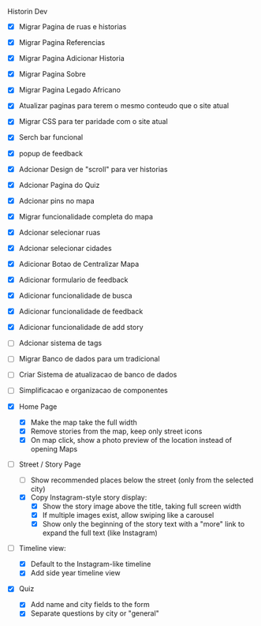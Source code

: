 Historin Dev

- [x] Migrar Pagina de ruas e historias
- [x] Migrar Pagina Referencias
- [x] Migrar Pagina Adicionar Historia
- [x] Migrar Pagina Sobre
- [x] Migrar Pagina Legado Africano
- [x] Atualizar paginas para terem o mesmo conteudo que o site atual
- [x] Migrar CSS para ter paridade com o site atual
- [x] Serch bar funcional
- [x] popup de feedback
- [x] Adcionar Design de "scroll" para ver historias
- [x] Adcionar Pagina do Quiz
- [x] Adcionar pins no mapa
- [x] Migrar funcionalidade completa do mapa
- [x] Adcionar selecionar ruas
- [x] Adcionar selecionar cidades
- [x] Adicionar Botao de Centralizar Mapa
- [x] Adicionar formulario de feedback
- [x] Adicionar funcionalidade de busca
- [x] Adicionar funcionalidade de feedback
- [x] Adicionar funcionalidade de add story

- [ ] Adcionar sistema de tags
- [ ] Migrar Banco de dados para um tradicional
- [ ] Criar Sistema de atualizacao de banco de dados
- [ ] Simplificacao e organizacao de componentes


- [x] Home Page

    - [x] Make the map take the full width
    - [x] Remove stories from the map, keep only street icons
    - [x] On map click, show a photo preview of the location instead of opening Maps

- [ ] Street / Story Page

    - [ ] Show recommended places below the street (only from the selected city)
    - [X] Copy Instagram-style story display:
        - [x] Show the story image above the title, taking full screen width
        - [x] If multiple images exist, allow swiping like a carousel
        - [x] Show only the beginning of the story text with a "more" link to expand the full text (like Instagram)

- [ ] Timeline view:

    - [x] Default to the Instagram-like timeline
    - [x] Add side year timeline view

- [X] Quiz

    - [X] Add name and city fields to the form
    - [X] Separate questions by city or "general"